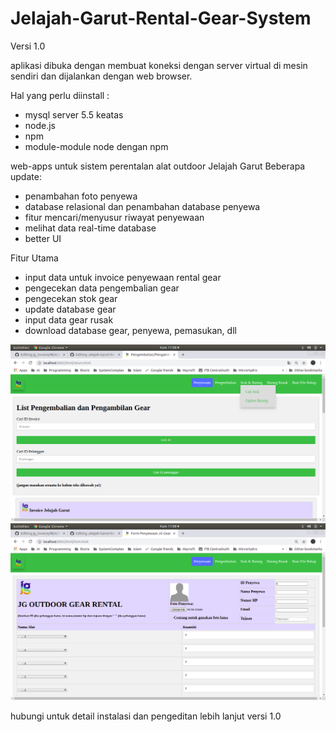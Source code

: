 # Jelajah-Garut-Rental-Gear-System

Versi 1.0

aplikasi dibuka dengan membuat koneksi dengan server virtual di mesin sendiri dan dijalankan dengan web browser. 

Hal yang perlu diinstall :
- mysql server 5.5 keatas
- node.js
- npm
- module-module node dengan npm


web-apps untuk sistem perentalan alat outdoor Jelajah Garut
Beberapa update:
- penambahan foto penyewa
- database relasional dan penambahan database penyewa
- fitur mencari/menyusur riwayat penyewaan
- melihat data real-time database
- better UI

Fitur Utama
- input data untuk invoice penyewaan rental gear
- pengecekan data pengembalian gear
- pengecekan stok gear
- update database gear
- input data gear rusak
- download database gear, penyewa, pemasukan, dll

![alt text](https://github.com/ardhihdra/Jelajah-Garut-Rental-Gear-System/blob/master/Screenshot%20from%202019-02-28%2011-08-50.png)
![alt text](https://github.com/ardhihdra/Jelajah-Garut-Rental-Gear-System/blob/master/Screenshot%20from%202019-02-28%2011-08-54.png)



hubungi untuk detail instalasi dan pengeditan lebih lanjut
versi 1.0
